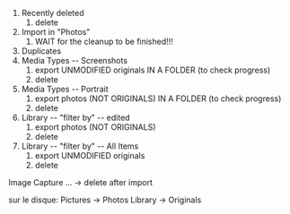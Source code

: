 
1. Recently deleted
   1. delete
1. Import in "Photos"
    1. WAIT for the cleanup to be finished!!!
1. Duplicates
1. Media Types -- Screenshots
   1. export UNMODIFIED originals
      IN A FOLDER (to check progress)
   1. delete
1. Media Types -- Portrait
   1. export photos (NOT ORIGINALS)
      IN A FOLDER (to check progress)
   1. delete
1. Library -- "filter by" -- edited
   1. export photos (NOT ORIGINALS)
   1. delete
1. Library -- "filter by" -- All Items
   1. export UNMODIFIED originals
   1. delete



Image Capture
... -> delete after import

sur le disque: Pictures -> Photos Library -> Originals
